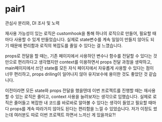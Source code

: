 # pair1

관심사 분리와, DI 조사 및 노력

재사용 가능성이 있는 로직은 customhook을 통해 하나의 로직으로 만들어, 필요할 때마다 사용할 수 있게 만들었습니다. 실제로 state변수를 계속 일일이 만들지 않아도 되기 때문에 편리함과 로직의 복잡도를 줄일 수 있다는 걸 느꼈습니다. 

props로 전달을 할 때는, 기존 페이지에서 사용하던 변수나 함수를 전달할 수 있다는 것만으로 편리하다고 생각했지만 context를 이용하면서 props 전달 과정을 생략하고, main페이지에서 쓰던 state를 모든 자식 페이지에서 자유롭게 사용할 수 있다는 점이 너무 편리하고, props driling이 일어나지 않아 유지보수에 용이한 것도 좋았던 것 같습니다. 

이전이라면 모든 state와 props 전달을 했을텐데 이번 프로젝트를 진행할 때는 재사용할 수 있는 로직은 줄이고, context 사용을 늘려보자는 생각으로 임했습니다. 실제로 로직은 줄어들고 복잡한 내 코드를 바로바로 알아볼 수 있다는 생각이 들었고 필요할 때마다 props를 계속 따라가지 않아도 된다는 편리함을 느낄 수 있었습니다.
저가 이정도 썼는데
여러분도 따로 이번 프로젝트 하면서
느끼신 게 있을까요?!
